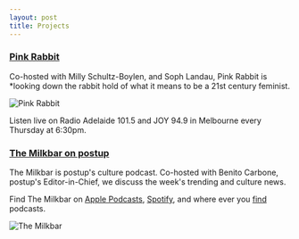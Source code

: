 ```yaml
---
layout: post
title: Projects
---
```


### [Pink Rabbit](http://radioadelaide.org.au/program/pink-rabbit/)

Co-hosted with Milly Schultz-Boylen, and Soph Landau, Pink Rabbit is *looking down the rabbit hold of what it means to be a 21st century feminist.

![Pink Rabbit](https://pbs.twimg.com/profile_images/1083158254924918784/1KjMs8R2_400x400.jpg)

Listen live on Radio Adelaide 101.5 and JOY 94.9 in Melbourne every Thursday at 6:30pm.

<span class="divided"></span>

### [The Milkbar on postup](https://podcasts.apple.com/au/podcast/the-milkbar/id1478059008)

The Milkbar is postup's culture podcast. Co-hosted with Benito Carbone, postup's Editor-in-Chief, we discuss the week's trending and culture news.

Find The Milkbar on [Apple Podcasts](https://podcasts.apple.com/au/podcast/the-milkbar/id1478059008), [Spotify](https://open.spotify.com/show/1jZ8UrvFnje63aQNC4fzo2), and where ever you [find](https://player.whooshkaa.com/shows/the-milkbar) podcasts.

![The Milkbar](https://images.whooshkaa.com/podcasts/podcast_8805/podcast_media/56655d-milkbar_updated.png?size=500x500)